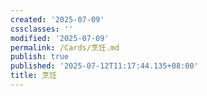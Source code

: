 ```yaml
---
created: '2025-07-09'
cssclasses: ''
modified: '2025-07-09'
permalink: /Cards/烹饪.md
publish: true
published: '2025-07-12T11:17:44.135+08:00'
title: 烹饪
---
```

